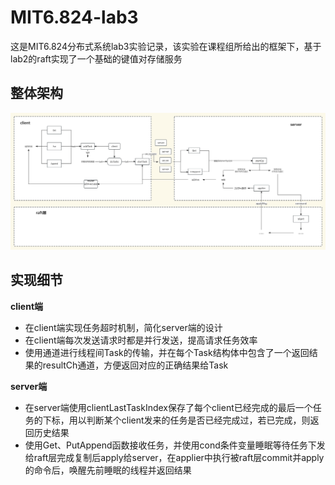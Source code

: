 # MIT6.824-lab3

这是MIT6.824分布式系统lab3实验记录，该实验在课程组所给出的框架下，基于lab2的raft实现了一个基础的键值对存储服务

##  整体架构

![kvraft架构](kvraft架构.jpg)

## 实现细节

**client端**

* 在client端实现任务超时机制，简化server端的设计
* 在client端每次发送请求时都是并行发送，提高请求任务效率
* 使用通道进行线程间Task的传输，并在每个Task结构体中包含了一个返回结果的resultCh通道，方便返回对应的正确结果给Task

**server端**

* 在server端使用clientLastTaskIndex保存了每个client已经完成的最后一个任务的下标，用以判断某个client发来的任务是否已经完成过，若已完成，则返回历史结果
* 使用Get、PutAppend函数接收任务，并使用cond条件变量睡眠等待任务下发给raft层完成复制后apply给server，在applier中执行被raft层commit并apply的命令后，唤醒先前睡眠的线程并返回结果
